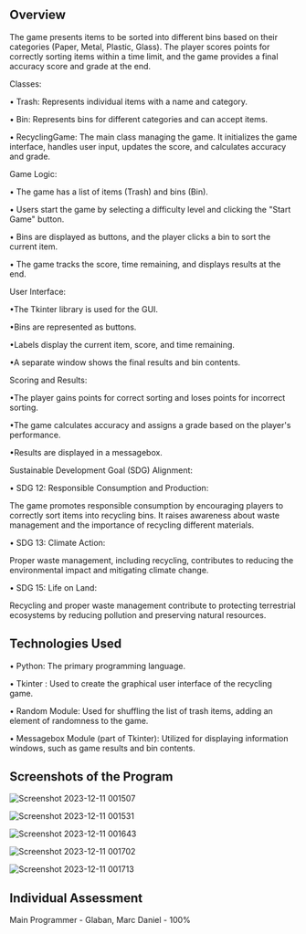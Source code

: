## Overview

The game presents items to be sorted into different bins based on their categories (Paper, Metal, Plastic, Glass). The player scores points for correctly sorting items within a time limit, and the game provides a final accuracy score and grade at the end.

Classes:

• Trash: Represents individual items with a name and category.

• Bin: Represents bins for different categories and can accept items.

• RecyclingGame: The main class managing the game. It initializes the game interface, handles user input, updates the score, and calculates accuracy and grade.

Game Logic:

• The game has a list of items (Trash) and bins (Bin).

• Users start the game by selecting a difficulty level and clicking the "Start Game" button.

• Bins are displayed as buttons, and the player clicks a bin to sort the current item.

• The game tracks the score, time remaining, and displays results at the end.

User Interface:

•The Tkinter library is used for the GUI.

•Bins are represented as buttons.

•Labels display the current item, score, and time remaining.

•A separate window shows the final results and bin contents.

Scoring and Results:

•The player gains points for correct sorting and loses points for incorrect sorting.

•The game calculates accuracy and assigns a grade based on the player's performance.

•Results are displayed in a messagebox.

Sustainable Development Goal (SDG) Alignment:


• SDG 12: Responsible Consumption and Production:

The game promotes responsible consumption by encouraging players to correctly sort items into recycling bins.
It raises awareness about waste management and the importance of recycling different materials.

• SDG 13: Climate Action:

Proper waste management, including recycling, contributes to reducing the environmental impact and mitigating climate change.

• SDG 15: Life on Land:

Recycling and proper waste management contribute to protecting terrestrial ecosystems by reducing pollution and preserving natural resources.

## Technologies Used

• Python: The primary programming language.

• Tkinter : Used to create the graphical user interface of the recycling game.

• Random Module: Used for shuffling the list of trash items, adding an element of randomness to the game.

• Messagebox Module (part of Tkinter): Utilized for displaying information windows, such as game results and bin contents.

## Screenshots of the Program

![Screenshot 2023-12-11 001507](https://github.com/marcdanielglaban/RecyclingGame/assets/58283183/6211b3b2-237c-41f0-9214-12203213de23)

![Screenshot 2023-12-11 001531](https://github.com/marcdanielglaban/RecyclingGame/assets/58283183/fbbbde54-6658-4437-a460-1aa5d7fef24b)

![Screenshot 2023-12-11 001643](https://github.com/marcdanielglaban/RecyclingGame/assets/58283183/19ccc71e-81a7-4cf5-8d6e-3676b676a652)

![Screenshot 2023-12-11 001702](https://github.com/marcdanielglaban/RecyclingGame/assets/58283183/7c35d568-645c-4d3f-9c4e-319f8b0cc544)

![Screenshot 2023-12-11 001713](https://github.com/marcdanielglaban/RecyclingGame/assets/58283183/d339457b-ba77-4822-98f9-234b8200fc1a)

## Individual Assessment
Main Programmer - Glaban, Marc Daniel - 100%
